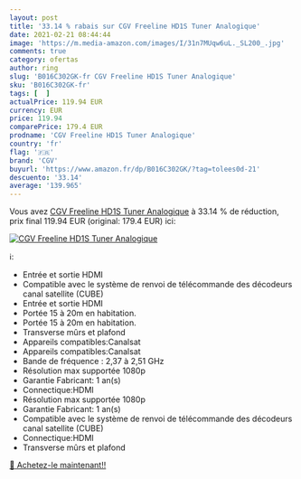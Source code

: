 ```yaml
---
layout: post
title: '33.14 % rabais sur CGV Freeline HD1S Tuner Analogique'
date: 2021-02-21 08:44:44
image: 'https://m.media-amazon.com/images/I/31n7MUqw6uL._SL200_.jpg'
comments: true
category: ofertas
author: ring
slug: 'B016C302GK-fr CGV Freeline HD1S Tuner Analogique'
sku: 'B016C302GK-fr'
tags: [  ]
actualPrice: 119.94 EUR
currency: EUR
price: 119.94
comparePrice: 179.4 EUR
prodname: 'CGV Freeline HD1S Tuner Analogique'
country: 'fr'
flag: '🇫🇷'
brand: 'CGV'
buyurl: 'https://www.amazon.fr/dp/B016C302GK/?tag=tolees0d-21'
descuento: '33.14'
average: '139.965'
---
```


Vous avez [CGV Freeline HD1S Tuner Analogique](https://www.amazon.fr/dp/B016C302GK/?tag=tolees0d-21)  à  33.14 % de réduction, prix final  119.94 EUR (original: 179.4 EUR) ici:

[![CGV Freeline HD1S Tuner Analogique](https://m.media-amazon.com/images/I/31n7MUqw6uL._SL200_.jpg)](https://www.amazon.fr/dp/B016C302GK/?tag=tolees0d-21)

ℹ️:

- Entrée et sortie HDMI
- Compatible avec le système de renvoi de télécommande des décodeurs canal satellite (CUBE)
- Entrée et sortie HDMI
- Portée 15 à 20m en habitation.
- Portée 15 à 20m en habitation.
- Transverse mûrs et plafond
- Appareils compatibles:Canalsat
- Appareils compatibles:Canalsat
- Bande de fréquence : 2,37 à 2,51 GHz
- Résolution max supportée 1080p
- Garantie Fabricant: 1 an(s)
- Connectique:HDMI
- Résolution max supportée 1080p
- Garantie Fabricant: 1 an(s)
- Compatible avec le système de renvoi de télécommande des décodeurs canal satellite (CUBE)
- Connectique:HDMI
- Transverse mûrs et plafond

[🛒 Achetez-le maintenant!!](https://www.amazon.fr/dp/B016C302GK/?tag=tolees0d-21)
